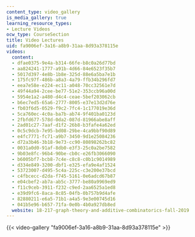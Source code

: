 ```yaml
---
content_type: video_gallery
is_media_gallery: true
learning_resource_types:
- Lecture Videos
ocw_type: CourseSection
title: Video Lectures
uid: fa9006ef-3a16-a8b9-31aa-8d93a378115e
videos:
  content:
  - dfae0375-9e4a-b314-66fe-b8c0a26d77bd
  - aa824241-1777-a91b-4d66-84e6523f35b7
  - 5017d397-4e8b-1b8e-325d-88e6a5ba7e1b
  - 175fc97f-486b-a8a3-4a79-ffb34b296fd7
  - eea7e58e-e224-ec11-a048-70cc32561e7d
  - 49f44a94-2cee-be77-51e2-353ccb96a00d
  - 5954e1a2-a480-d4c4-ceae-5bef203062cb
  - b6ec7ed5-65a6-2777-8005-e37e13d2d76e
  - fb03f6d5-0529-f9c2-7fc4-1c177019e36d
  - 5ca760ec-4c0a-ba7b-ab74-9f401ba0123d
  - 2fbfd677-578d-0da2-087d-81966abe8aff
  - 2ad01c27-7aaf-d1f2-26b8-b3fafe4a62ed
  - 0c5c9dcb-7e95-bd08-29be-4ca9bbf90d89
  - e4fc7771-fc71-a9b7-3450-9d1e25084236
  - d72a3b46-3b18-9e73-cc90-80898262bc82
  - 0031a0d0-91af-8db0-e3f3-25c0a2be7582
  - 9b03e8fc-96b4-90be-cb0c-e26fb3066090
  - b6005bf7-bcb8-7c4e-c8c8-c0b1c9014989
  - d334e849-3200-dbf1-e325-efa9e4af1524
  - 53723007-d495-5c4a-225c-c3e200e37bcd
  - c4fbcecc-d2da-f745-5161-0e6adcd67b87
  - e04cbef2-ab7a-ab5c-3777-be80a9969ed9
  - f11c9ceb-3911-f232-c9ed-2aa6525a1ed8
  - e39d9fc6-8aca-8c85-04fb-0b757b9d4afe
  - 82880211-e6a5-71b1-a4a5-9e3e00745d16
  - 041b5e96-b657-71fa-0e0b-4b0a927db8ed
  website: 18-217-graph-theory-and-additive-combinatorics-fall-2019
---
```



{{< video-gallery "fa9006ef-3a16-a8b9-31aa-8d93a378115e" >}}

